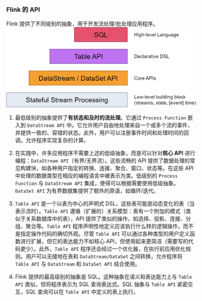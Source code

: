 ### Flink 的 API

Flink 提供了不同级别的抽象，用于开发流处理/批处理应用程序。
    <img src="article/flink/picture/Flink架构图.png" alt="图片alt" title="Flink架构图">

1. 最低级别的抽象提供了**有状态和及时的流处理**。它通过 `Process Function` 嵌入到 `DataStream API` 中。它允许用户自由地处理来自一个或多个流的事件，并提供一致的、容错的状态。此外，用户可以注册事件时间和处理时间的回调，允许程序实现复杂的计算。

2. 在实践中，许多应用程序不需要上述的低级抽象，而是可以针对**核心 API** 进行编程：`DataStream API`（有界/无界流）。这些流畅的 API 提供了数据处理的常见构建块，如各种用户指定的转换、连接、聚合、窗口、状态等。在这些 API 中处理的数据类型在相应的编程语言中被表示为类。低级别的 `Process Function` 与 `DataStream API` 集成，使得可以根据需要使用低级抽象。`DataSet API` 为有界数据集提供了额外的原语，如循环/迭代。

3. `Table API` 是一个以表为中心的声明式 DSL，这些表可能是动态变化的表（当表示流时）。`Table API` 遵循（扩展的）关系模型：表有一个附加的模式（类似于关系数据库中的表），API 提供了类似的操作，如选择、投影、连接、分组、聚合等。`Table API` 程序声明性地定义应该执行什么样的逻辑操作，而不是指定操作代码的确切外观。尽管 `Table API` 可以通过各种类型的用户定义函数进行扩展，但它的表达能力不如核心 API，但使用起来更简洁（需要写的代码更少）。此外，`Table API` 程序还会经过一个优化器，在执行前应用优化规则。用户可以无缝地在表和 `DataStream/DataSet` 之间转换，允许程序将 `Table API` 与 `DataStream` 和 `DataSet API` 结合使用。

4. Flink 提供的最高级别的抽象是 SQL。这种抽象在语义和表达能力上与 `Table API` 类似，但将程序表示为 SQL 查询表达式。SQL 抽象与 `Table API` 紧密交互，SQL 查询可以在 `Table API` 中定义的表上执行。